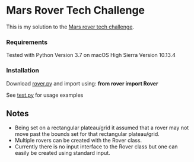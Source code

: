 # Mars Rover Tech Challenge

This is my solution to the [Mars rover tech challenge](https://code.google.com/archive/p/marsrovertechchallenge/).

### Requirements

Tested with Python Version 3.7 on macOS High Sierra Version 10.13.4

### Installation

Download [rover.py](https://github.com/timothyhouzet/mars-rover/blob/master/rover.py) and import using: **from rover import Rover**

See [test.py](https://github.com/timothyhouzet/mars-rover/blob/master/test.py) for usage examples

## Notes

* Being set on a rectangular plateau/grid it assumed that a rover may not move past the bounds set for that rectangular plateau/grid.
* Multiple rovers can be created with the Rover class.
* Currently there is no input interface to the Rover class but one can easily be created using standard input.




